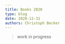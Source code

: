 ```yaml
---
title: Books 2020
type: blog
date: 2020-12-31
authors: Christoph Becker
---
```


> work in progress
